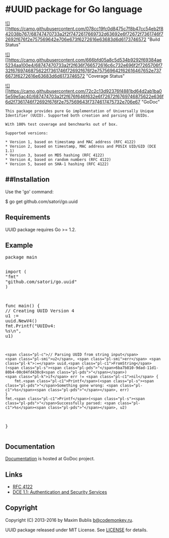 #UUID package for Go language
=

[![]](https://travis-ci.org/satori/go.uuid)
[]https://camo.githubusercontent.com/078cc19fc0d8475c7f8b47cc54eb2f842038b767/68747470733a2f2f7472617669732d63692e6f72672f7361746f72692f676f2e757569642e706e673f6272616e63683d6d6173746572 "Build Status" 

[![]](https://coveralls.io/github/satori/go.uuid)
[]https://camo.githubusercontent.com/666bfd05a8c5d534b9292f69384ae5234aa100e4/68747470733a2f2f636f766572616c6c732e696f2f7265706f732f6769746875622f7361746f72692f676f2e757569642f62616467652e7376673f6272616e63683d6d6173746572 "Coverage Status" 

[![]](http://godoc.org/github.com/satori/go.uuid)
[]https://camo.githubusercontent.com/72c2c13d92376f4881bd64d2ab1ba05e59e5ac40/687474703a2f2f676f646f632e6f72672f6769746875622e636f6d2f7361746f72692f676f2e757569643f7374617475732e706e67 "GoDoc"



    This package provides pure Go implementation of Universally Unique Identifier (UUID). Supported both creation and parsing of UUIDs.

    With 100% test coverage and benchmarks out of box.

    Supported versions:

    * Version 1, based on timestamp and MAC address (RFC 4122)
    * Version 2, based on timestamp, MAC address and POSIX UID/GID (DCE 1.1)
    * Version 3, based on MD5 hashing (RFC 4122)
    * Version 4, based on random numbers (RFC 4122)
    * Version 5, based on SHA-1 hashing (RFC 4122)


##Installation
-
Use the 'go' command:

$ go get github.com/satori/go.uuid


<h2>Requirements</h2>

<p>UUID package requires Go &gt;= 1.2.</p>

<h2>Example</h2>

<div class="highlight highlight-source-go"><pre><span class="pl-k">package</span> main

<span class="pl-k">import</span> (
    <span class="pl-s"><span class="pl-pds">"</span>fmt<span class="pl-pds">"</span></span>
    <span class="pl-s"><span class="pl-pds">"</span>github.com/satori/go.uuid<span class="pl-pds">"</span></span>
)

<span class="pl-k">func</span> <span class="pl-en">main</span>() {
    <span class="pl-c">// Creating UUID Version 4</span>
    <span class="pl-smi">u1</span> <span class="pl-k">:=</span> uuid.<span class="pl-c1">NewV4</span>()
    fmt.<span class="pl-c1">Printf</span>(<span class="pl-s"><span class="pl-pds">"</span>UUIDv4: <span class="pl-c1">%s</span><span class="pl-cce">\n</span><span class="pl-pds">"</span></span>, u1)

    <span class="pl-c">// Parsing UUID from string input</span>
    <span class="pl-smi">u2</span>, <span class="pl-smi">err</span> <span class="pl-k">:=</span> uuid.<span class="pl-c1">FromString</span>(<span class="pl-s"><span class="pl-pds">"</span>6ba7b810-9dad-11d1-80b4-00c04fd430c8<span class="pl-pds">"</span></span>)
    <span class="pl-k">if</span> err != <span class="pl-c1">nil</span> {
        fmt.<span class="pl-c1">Printf</span>(<span class="pl-s"><span class="pl-pds">"</span>Something gone wrong: <span class="pl-c1">%s</span><span class="pl-pds">"</span></span>, err)
    }
    fmt.<span class="pl-c1">Printf</span>(<span class="pl-s"><span class="pl-pds">"</span>Successfully parsed: <span class="pl-c1">%s</span><span class="pl-pds">"</span></span>, u2)
}</pre></div>


<h2>Documentation</h2>

<p><a href="http://godoc.org/github.com/satori/go.uuid">Documentation</a> is hosted at GoDoc project.</p>

<h2>Links</h2>

<ul>
<li><a href="http://tools.ietf.org/html/rfc4122">RFC 4122</a></li>
<li><a href="http://pubs.opengroup.org/onlinepubs/9696989899/chap5.htm#tagcjh_08_02_01_01">DCE 1.1: Authentication and Security Services</a></li>
</ul>


<h2>Copyright</h2>

<p>Copyright (C) 2013-2016 by Maxim Bublis <a href="mailto:b@codemonkey.ru">b@codemonkey.ru</a>.</p>

<p>UUID package released under MIT License.
See <a href="https://github.com/satori/go.uuid/blob/master/LICENSE">LICENSE</a> for details.</p>

